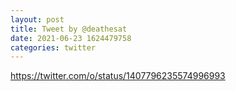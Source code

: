 ```yaml
--- 
layout: post 
title: Tweet by @deathesat 
date: 2021-06-23 1624479758 
categories: twitter 
--- 
```

https://twitter.com/o/status/1407796235574996993
